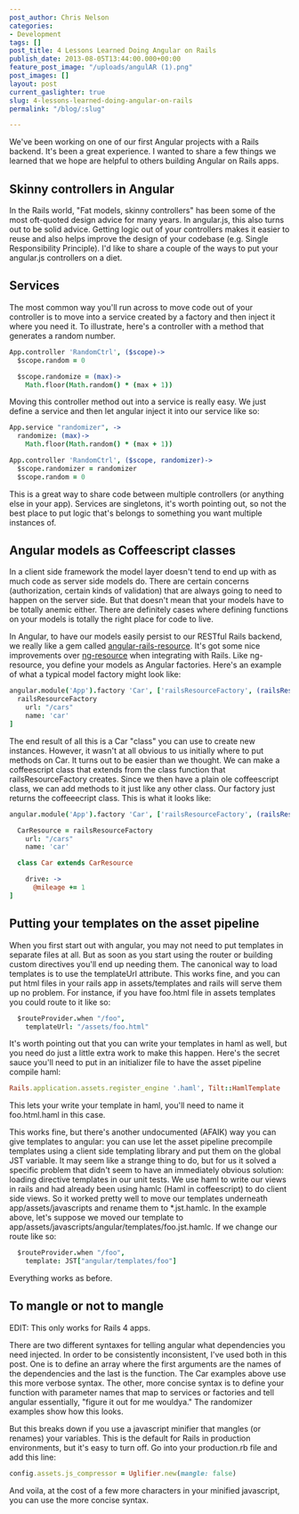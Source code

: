 ```yaml
---
post_author: Chris Nelson
categories:
- Development
tags: []
post_title: 4 Lessons Learned Doing Angular on Rails
publish_date: 2013-08-05T13:44:00.000+00:00
feature_post_image: "/uploads/angulAR (1).png"
post_images: []
layout: post
current_gaslighter: true
slug: 4-lessons-learned-doing-angular-on-rails
permalink: "/blog/:slug"

---
```

We've been working on one of our first Angular projects with a Rails backend. It's been a great experience. I wanted to share a few things we learned that we hope are helpful to others building Angular on Rails apps.

Skinny controllers in Angular
-----------------------------

In the Rails world, "Fat models, skinny controllers" has been some of the most oft-quoted design advice for many years. In angular.js, this also turns out to be solid advice. Getting logic out of your controllers makes it easier to reuse and also helps  improve the design of your codebase (e.g. Single Responsibility Principle). I'd like to share a couple of the ways to put your angular.js controllers on a diet.

Services
--------

The most common way you'll run across to move code out of your controller is to move into a service created by a factory and then inject it where you need it. To illustrate, here's a controller with a method that generates a random number.

````coffeescript
App.controller 'RandomCtrl', ($scope)->
  $scope.random = 0

  $scope.randomize = (max)->
    Math.floor(Math.random() * (max + 1))
````

Moving this controller method out into a service is really easy. We just define a service and then let angular inject it into our service like so:

````coffeescript
App.service "randomizer", ->
  randomize: (max)->
    Math.floor(Math.random() * (max + 1))

App.controller 'RandomCtrl', ($scope, randomizer)->
  $scope.randomizer = randomizer
  $scope.random = 0
````

This is a great way to share code between multiple controllers (or anything else in your app). Services are singletons, it's worth pointing out, so not the best place to put logic that's belongs to something you want multiple instances of.

Angular models as Coffeescript classes
--------------------------------------

In a client side framework the model layer doesn't tend to end up with as much code as server side models do. There are certain concerns (authorization, certain kinds of validation) that are always going to need to happen on the server side. But that doesn't mean that your models have to be totally anemic either. There are definitely cases where defining functions on your models is totally the right place for code to live.

In Angular, to have our models easily persist to our RESTful Rails backend, we really like a gem called [angular-rails-resource](https://github.com/FineLinePrototyping/angularjs-rails-resource). It's got some nice improvements over [ng-resource](http://docs.angularjs.org/api/ngResource.$resource) when integrating with Rails. Like ng-resource, you define your models as Angular factories. Here's an example of what a typical model factory might look like:

````coffeescript
angular.module('App').factory 'Car', ['railsResourceFactory', (railsResourceFactory) ->
  railsResourceFactory
    url: "/cars"
    name: 'car'
]
````

The end result of all this is a Car "class" you can use to create new instances. However, it wasn't at all obvious to us initially where to put methods on Car. It turns out to be easier than we thought. We can make a coffeescript class that extends from the class function that railsResourceFactory creates. Since we then have a plain ole coffeescript class, we can add methods to it just like any other class. Our factory just returns the coffeeecript class. This is what it looks like:

````coffeescript
angular.module('App').factory 'Car', ['railsResourceFactory', (railsResourceFactory) ->

  CarResource = railsResourceFactory
    url: "/cars"
    name: 'car'

  class Car extends CarResource

    drive: ->
      @mileage += 1
]
````

Putting your templates on the asset pipeline
--------------------------------------------

When you first start out with angular, you may not need to put templates in separate files at all. But as soon as you start using the router or building custom directives you'll end up needing them. The canonical way to load templates is to use the templateUrl attribute. This works fine, and you can put html files in your rails app in assets/templates and rails will serve them up no problem. For instance, if you have foo.html file in assets templates you could route to it like so:

````coffeescript
  $routeProvider.when "/foo",
    templateUrl: "/assets/foo.html"
````

It's worth pointing out that you can write your templates in haml as well, but you need do just a little extra work to make this happen. Here's the secret sauce you'll need to put in an initializer file to have the asset pipeline compile haml:

````ruby
Rails.application.assets.register_engine '.haml', Tilt::HamlTemplate
````

This lets your write your template in haml, you'll need to name it foo.html.haml in this case.

This works fine, but there's another undocumented (AFAIK) way you can give templates to angular: you can use let the asset pipeline precompile templates using a client side templating library and put them on the global JST variable. It may seem like a strange thing to do, but for us it solved a specific problem that didn't seem to have an immediately obvious solution: loading directive templates in our unit tests. We use haml to write our views in rails and had already been using hamlc (Haml in coffeescript) to do client side views. So it worked pretty well to move our templates underneath app/assets/javascripts and rename them to *.jst.hamlc. In the example above, let's suppose we moved our template to app/assets/javascripts/angular/templates/foo.jst.hamlc. If we change our route like so:

````coffeescript
  $routeProvider.when "/foo",
    template: JST["angular/templates/foo"]
````

Everything works as before.

To mangle or not to mangle
--------------------------

EDIT: This only works for Rails 4 apps.

There are two different syntaxes for telling angular what dependencies you need injected. In order to be consistently inconsistent, I've used both in this post. One is to define an array where the first arguments are the names of the dependencies and the last is the function. The Car examples above use this more verbose syntax. The other, more concise syntax is to define your function with parameter names that map to services or factories and tell angular essentially, "figure it out for me wouldya." The randomizer examples show how this looks.

But this breaks down if you use a javascript minifier that mangles (or renames) your variables. This is the default for Rails in production environments, but it's easy to turn off. Go into your production.rb file and add this line:

````ruby
config.assets.js_compressor = Uglifier.new(mangle: false)
````

And voila, at the cost of a few more characters in your minified javascript, you can use the more concise syntax.
